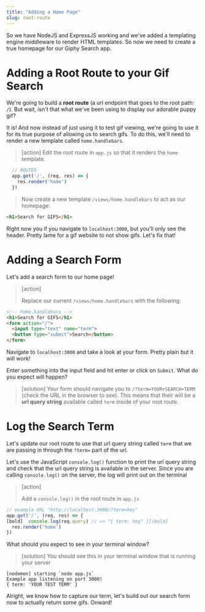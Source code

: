 ```yaml
---
title: "Adding a Home Page"
slug: root-route
---
```


So we have NodeJS and ExpressJS working and we've added a templating engine middleware to render HTML templates. So now we need to create a true homepage for our Giphy Search app.

# Adding a Root Route to your Gif Search

We're going to build a **root route** (a url endpoint that goes to the root path: `/`). But wait, isn't that what we've been using to display our adorable puppy gif?

It is! And now instead of just using it to test gif viewing, we're going to use it for its true purpose of allowing us to search gifs. To do this, we'll need to render a new template called `home.handlebars`.

> [action]
> Edit the root route in `app.js` so that it renders the `home` template.
>
```js
  // ROUTES
  app.get('/', (req, res) => {
    res.render('home')
  })
```
>
> Now create a new template `/views/home.handlebars` to act as our homepage:
>
```html
<h1>Search for GIFS</h1>
```

Right now you if you navigate to `localhost:3000`, but you'll only see the header. Pretty lame for a gif website to not show gifs. Let's fix that!

# Adding a Search Form

Let's add a search form to our home page!

> [action]
>
> Replace our current `/views/home.handlebars` with the following:
>
```html
<!-- home.handlebars -->
<h1>Search for GIFS</h1>
<form action="/">
  <input type="text" name="term">
  <button type="submit">Search</button>
</form>
```

Navigate to `localhost:3000` and take a look at your form. Pretty plain but it will work!

Enter something into the input field and hit enter or click on `Submit`. What do you expect will happen?

> [solution]
> Your form should navigate you to `/?term=YOUR+SEARCH+TERM` (check the URL in the browser to see). This means that their will be a **url query string** available called `term` inside of your root route.

# Log the Search Term

Let's update our root route to use that url query string called `term` that we are passing in through the `?term=` part of the url.

Let's use the JavaScript `console.log()` function to print the url query string and check that the url query string is available in the server. Since you are calling `console.log()` on the server, the log will print out on the terminal

> [action]
>
> Add a `console.log()` in the root route in `app.js`
>
```js
// example URL "http://localhost:3000/?term=hey"
app.get('/', (req, res) => {
[bold]  console.log(req.query) // => "{ term: hey" }[/bold]
  res.render('home')
})
```

What should you expect to see in your terminal window?

> [solution]
> You should see this in your terminal window that is running your server
>
```
[nodemon] starting `node app.js`
Example app listening on port 3000!
{ term: 'YOUR TEST TERM' }
```

Alright, we know how to capture our term, let's build out our search form now to actually return some gifs. Onward!
